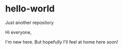 # hello-world
Just another repository

Hi everyone,

I'm new here.
But hopefully I'll feel at home here soon!
